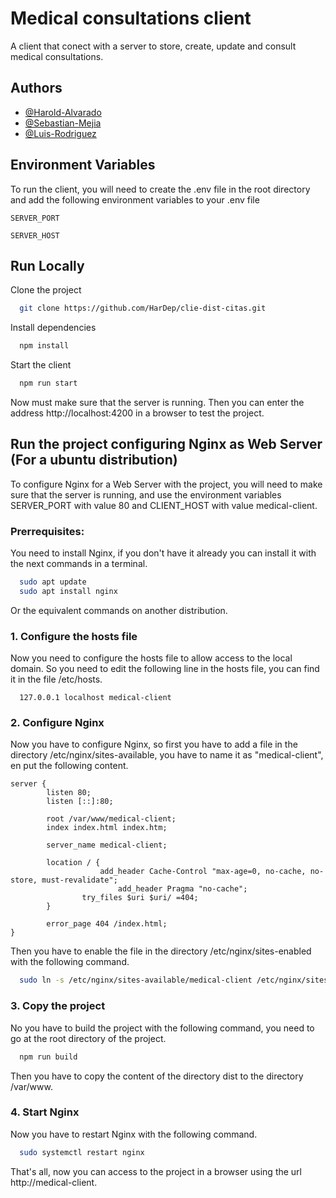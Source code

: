 
# Medical consultations client

A client that conect with a server to store, create, update and consult medical consultations.


## Authors

- [@Harold-Alvarado](https://github.com/HarDep)
- [@Sebastian-Mejia](https://github.com/Sebasmejia123)
- [@Luis-Rodriguez](https://github.com/luismiguel44)


## Environment Variables

To run the client, you will need to create the .env file in the root directory and add the following environment variables to your .env file

`SERVER_PORT`

`SERVER_HOST`


## Run Locally

Clone the project

```bash
  git clone https://github.com/HarDep/clie-dist-citas.git
```

Install dependencies

```bash
  npm install
```

Start the client

```bash
  npm run start
```
Now must make sure that the server is running. Then you can enter the address http://localhost:4200 in a browser to test the project.


## Run the project configuring Nginx as Web Server (For a ubuntu distribution)

To configure Nginx for a Web Server with the project, you will need to make sure that the server is running, and use the environment variables SERVER_PORT with value 80 and CLIENT_HOST with value medical-client.

### Prerrequisites:

You need to install Nginx, if you don't have it already you can install it with the next commands in a terminal.

```bash
  sudo apt update
  sudo apt install nginx
```

Or the equivalent commands on another distribution.

### 1. Configure the hosts file

Now you need to configure the hosts file to allow access to the local domain. So you need to edit the following line in the hosts file, you can find it in the file /etc/hosts.

```
  127.0.0.1 localhost medical-client
```

### 2. Configure Nginx

Now you have to configure Nginx, so first you have to add a file in the directory /etc/nginx/sites-available, you have to name it as "medical-client", en put the following content.

```
server {
        listen 80;
        listen [::]:80;

        root /var/www/medical-client;
        index index.html index.htm;

        server_name medical-client;

        location / {
        		    add_header Cache-Control "max-age=0, no-cache, no-store, must-revalidate";
				        add_header Pragma "no-cache";
                try_files $uri $uri/ =404;
        }

        error_page 404 /index.html;
}
```
Then you have to enable the file in the directory /etc/nginx/sites-enabled with the following command.

```bash
  sudo ln -s /etc/nginx/sites-available/medical-client /etc/nginx/sites-enabled/
```

### 3. Copy the project

No you have to build the project with the following command, you need to go at the root directory of the project.

```bash
  npm run build
```
Then you have to copy the content of the directory dist to the directory /var/www.


### 4. Start Nginx

Now you have to restart Nginx with the following command.

```bash
  sudo systemctl restart nginx
```
That's all, now you can access to the project in a browser using the url http://medical-client.